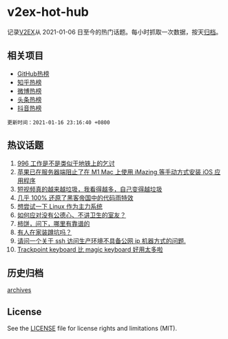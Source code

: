 # v2ex-hot-hub

 记录[V2EX](https://www.v2ex.com/)从 2021-01-06 日至今的热门话题。每小时抓取一次数据，按天[归档](archives)。
 
 ## 相关项目

- [GitHub热榜](https://github.com/lonnyzhang423/github-hot-hub)
- [知乎热榜](https://github.com/lonnyzhang423/zhihu-hot-hub)
- [微博热榜](https://github.com/lonnyzhang423/weibo-hot-hub)
- [头条热榜](https://github.com/lonnyzhang423/toutiao-hot-hub)
- [抖音热榜](https://github.com/lonnyzhang423/douyin-hot-hub)


 `更新时间：2021-01-16 23:16:40 +0800`

## 热议话题

1. [996 工作是不是类似于地铁上的乞讨](https://www.v2ex.com/t/745439)
1. [苹果已在服务器端阻止了在 M1 Mac 上使用 iMazing 等手动方式安装 iOS 应用程序](https://www.v2ex.com/t/745449)
1. [短视频真的越来越垃圾，我看得越多，自己变得越垃圾](https://www.v2ex.com/t/745432)
1. [几乎 100% 还原了黑客帝国中的代码雨特效](https://www.v2ex.com/t/745451)
1. [想尝试一下 Linux 作为主力系统](https://www.v2ex.com/t/745492)
1. [如何应对没有公德心、不讲卫生的室友？](https://www.v2ex.com/t/745487)
1. [柿饼，问下，哪里有靠谱的](https://www.v2ex.com/t/745411)
1. [有人在家装蹲坑吗？](https://www.v2ex.com/t/745514)
1. [请问一个关于 ssh 访问生产环境不具备公网 ip 机器方式的问题.](https://www.v2ex.com/t/745462)
1. [Trackpoint keyboard 比 magic keyboard 好用太多啦](https://www.v2ex.com/t/745481)

## 历史归档

[archives](archives)

## License

See the [LICENSE](LICENSE) file for license rights and limitations (MIT).

